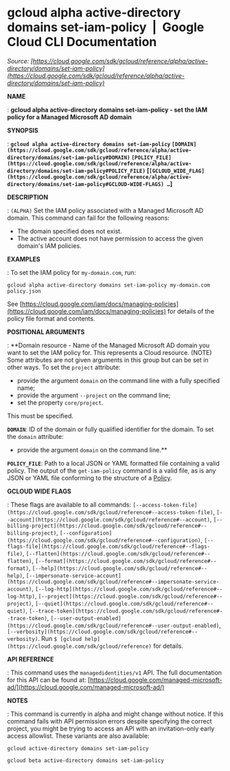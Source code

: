 # gcloud alpha active-directory domains set-iam-policy  |  Google Cloud CLI Documentation

*Source: [https://cloud.google.com/sdk/gcloud/reference/alpha/active-directory/domains/set-iam-policy](https://cloud.google.com/sdk/gcloud/reference/alpha/active-directory/domains/set-iam-policy)*

**NAME**

: **gcloud alpha active-directory domains set-iam-policy - set the IAM policy for a Managed Microsoft AD domain**

**SYNOPSIS**

: **`gcloud alpha active-directory domains set-iam-policy` `[DOMAIN](https://cloud.google.com/sdk/gcloud/reference/alpha/active-directory/domains/set-iam-policy#DOMAIN)` `[POLICY_FILE](https://cloud.google.com/sdk/gcloud/reference/alpha/active-directory/domains/set-iam-policy#POLICY_FILE)` [`[GCLOUD_WIDE_FLAG](https://cloud.google.com/sdk/gcloud/reference/alpha/active-directory/domains/set-iam-policy#GCLOUD-WIDE-FLAGS) …`]**

**DESCRIPTION**

: `(ALPHA)` Set the IAM policy associated with a Managed Microsoft AD
domain.
This command can fail for the following reasons:

- The domain specified does not exist.
- The active account does not have permission to access the given domain's IAM
policies.

**EXAMPLES**

: To set the IAM policy for `my-domain.com`, run:

```
gcloud alpha active-directory domains set-iam-policy my-domain.com policy.json
```

See [https://cloud.google.com/iam/docs/managing-policies](https://cloud.google.com/iam/docs/managing-policies)
for details of the policy file format and contents.

**POSITIONAL ARGUMENTS**

: **Domain resource - Name of the Managed Microsoft AD domain you want to set the
IAM policy for. This represents a Cloud resource. (NOTE) Some attributes are not
given arguments in this group but can be set in other ways.
To set the `project` attribute:

- provide the argument `domain` on the command line with a fully
specified name;
- provide the argument `--project` on the command line;
- set the property `core/project`.

This must be specified.

**`DOMAIN`**:
ID of the domain or fully qualified identifier for the domain.
To set the `domain` attribute:

- provide the argument `domain` on the command line.**

**`POLICY_FILE`**:
Path to a local JSON or YAML formatted file containing a valid policy.
The output of the `get-iam-policy` command is a valid file, as is any
JSON or YAML file conforming to the structure of a [Policy](https://cloud.google.com/iam/reference/rest/v1/Policy).

**GCLOUD WIDE FLAGS**

: These flags are available to all commands: `[--access-token-file](https://cloud.google.com/sdk/gcloud/reference#--access-token-file)`,
`[--account](https://cloud.google.com/sdk/gcloud/reference#--account)`, `[--billing-project](https://cloud.google.com/sdk/gcloud/reference#--billing-project)`,
`[--configuration](https://cloud.google.com/sdk/gcloud/reference#--configuration)`,
`[--flags-file](https://cloud.google.com/sdk/gcloud/reference#--flags-file)`,
`[--flatten](https://cloud.google.com/sdk/gcloud/reference#--flatten)`, `[--format](https://cloud.google.com/sdk/gcloud/reference#--format)`, `[--help](https://cloud.google.com/sdk/gcloud/reference#--help)`, `[--impersonate-service-account](https://cloud.google.com/sdk/gcloud/reference#--impersonate-service-account)`,
`[--log-http](https://cloud.google.com/sdk/gcloud/reference#--log-http)`,
`[--project](https://cloud.google.com/sdk/gcloud/reference#--project)`, `[--quiet](https://cloud.google.com/sdk/gcloud/reference#--quiet)`, `[--trace-token](https://cloud.google.com/sdk/gcloud/reference#--trace-token)`, `[--user-output-enabled](https://cloud.google.com/sdk/gcloud/reference#--user-output-enabled)`,
`[--verbosity](https://cloud.google.com/sdk/gcloud/reference#--verbosity)`.
Run `$ [gcloud help](https://cloud.google.com/sdk/gcloud/reference)` for details.

**API REFERENCE**

: This command uses the `managedidentities/v1` API. The full
documentation for this API can be found at: [https://cloud.google.com/managed-microsoft-ad/](https://cloud.google.com/managed-microsoft-ad/)

**NOTES**

: This command is currently in alpha and might change without notice. If this
command fails with API permission errors despite specifying the correct project,
you might be trying to access an API with an invitation-only early access
allowlist. These variants are also available:

```
gcloud active-directory domains set-iam-policy
```

```
gcloud beta active-directory domains set-iam-policy
```